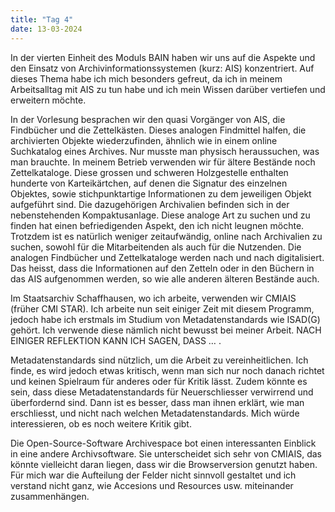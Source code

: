 ```yaml
---
title: "Tag 4"
date: 13-03-2024
---
```


In der vierten Einheit des Moduls BAIN haben wir uns auf die Aspekte und den Einsatz von Archivinformationssystemen (kurz: AIS) konzentriert. Auf dieses Thema habe ich mich besonders gefreut, da ich in meinem Arbeitsalltag mit AIS zu tun habe und ich mein Wissen darüber vertiefen und erweitern möchte.

In der Vorlesung besprachen wir den quasi Vorgänger von AIS, die Findbücher und die Zettelkästen. Dieses analogen Findmittel halfen, die archivierten Objekte wiederzufinden, ähnlich wie in einem online Suchkatalog eines Archives. Nur musste man physisch heraussuchen, was man brauchte. In meinem Betrieb verwenden wir für ältere Bestände noch Zettelkataloge. Diese grossen und schweren Holzgestelle enthalten hunderte von Karteikärtchen, auf denen die Signatur des einzelnen Objektes, sowie stichpunktartige Informationen zu dem jeweiligen Objekt aufgeführt sind. Die dazugehörigen Archivalien befinden sich in der nebenstehenden Kompaktusanlage. Diese analoge Art zu suchen und zu finden hat einen befriedigenden Aspekt, den ich nicht leugnen möchte. Trotzdem ist es natürlich weniger zeitaufwändig, online nach Archivalien zu suchen, sowohl für die Mitarbeitenden als auch für die Nutzenden. Die analogen Findbücher und Zettelkataloge werden nach und nach digitalisiert. Das heisst, dass die Informationen auf den Zetteln oder in den Büchern in das AIS aufgenommen werden, so wie alle anderen älteren Bestände auch.

Im Staatsarchiv Schaffhausen, wo ich arbeite, verwenden wir CMIAIS (früher CMI STAR). Ich arbeite nun seit einiger Zeit mit diesem Programm, jedoch habe ich erstmals im Studium von Metadatenstandards wie ISAD(G) gehört. Ich verwende diese nämlich nicht bewusst bei meiner Arbeit. NACH EINIGER REFLEKTION KANN ICH SAGEN, DASS … .

Metadatenstandards sind nützlich, um die Arbeit zu vereinheitlichen. Ich finde, es wird jedoch etwas kritisch, wenn man sich nur noch danach richtet und keinen Spielraum für anderes oder für Kritik lässt. Zudem könnte es sein, dass diese Metadatenstandards für Neuerschliesser verwirrend und überfordernd sind. Dann ist es besser, dass man ihnen erklärt, wie man erschliesst, und nicht nach welchen Metadatenstandards. Mich würde interessieren, ob es noch weitere Kritik gibt.

Die Open-Source-Software Archivespace bot einen interessanten Einblick in eine andere Archivsoftware. Sie unterscheidet sich sehr von CMIAIS, das könnte vielleicht daran liegen, dass wir die Browserversion genutzt haben. Für mich war die Aufteilung der Felder nicht sinnvoll gestaltet und ich verstand nicht ganz, wie Accesions und Resources usw. miteinander zusammenhängen.




